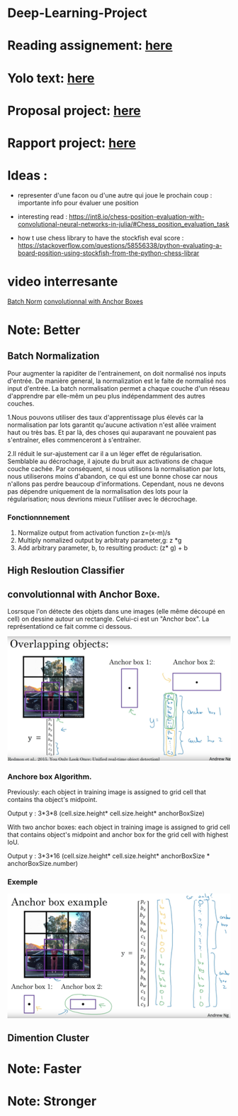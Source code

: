 # Deep-Learning-Project

# Reading assignement: [here](https://www.overleaf.com/1241231948txqpkmphvrgq)

# Yolo text: [here](https://arxiv.org/pdf/1612.08242.pdf)

# Proposal project: [here](https://fr.overleaf.com/8691937656zdttxqfydzys)

# Rapport project: [here](https://www.overleaf.com/6328664843mtvcjzzmryzz)


# Ideas : 
- representer d'une facon ou d'une autre qui joue le prochain coup : importante info pour évaluer une position
- interesting read : https://int8.io/chess-position-evaluation-with-convolutional-neural-networks-in-julia/#Chess_position_evaluation_task

- how t use chess library to have the stockfish eval score : https://stackoverflow.com/questions/58556338/python-evaluating-a-board-position-using-stockfish-from-the-python-chess-librar

# video interresante 
 [Batch Norm](https://www.youtube.com/watch?v=em6dfRxYkYU)
 [convolutionnal with Anchor Boxes](https://www.youtube.com/watch?v=RTlwl2bv0Tg) 
 
# Note: Better

## Batch Normalization
Pour augmenter la rapiditer de l'entrainement, on doit normalisé nos inputs d'entrée. De manière general, la normalization est le faite de normalisé nos input d'entrée.
La batch normalisation permet a chaque couche d'un réseau d'apprendre par elle-mêm un peu plus indépendamment des autres couches.


   1.Nous pouvons utiliser des taux d'apprentissage plus élevés car la normalisation par lots garantit qu'aucune activation   n'est allée vraiment haut ou très bas. Et par là, des choses qui auparavant ne pouvaient pas s'entraîner, elles commenceront à s'entraîner.
   
   
   2.Il réduit le sur-ajustement car il a un léger effet de régularisation. Semblable au décrochage, il ajoute du bruit aux activations de chaque couche cachée. Par conséquent, si nous utilisons la normalisation par lots, nous utiliserons moins d'abandon, ce qui est une bonne chose car nous n'allons pas perdre beaucoup d'informations. Cependant, nous ne devons pas dépendre uniquement de la normalisation des lots pour la régularisation; nous devrions mieux l'utiliser avec le décrochage.

### Fonctionnnement
   1. Normalize output from activation function z=(x-m)/s
   2. Multiply nomalized output by arbitraty parameter,g: z \*g
   3. Add arbitrary parameter, b, to resulting product: (z\* g) + b


## High Resloution Classifier

## convolutionnal with Anchor Boxe.
 
 Losrsque l'on détecte des objets dans une images (elle même découpé en cell) on dessine autour un rectangle. Celui-ci est un "Anchor box". La représentationd ce fait comme ci dessous. 
 
 ![Image description](Image/AnchorBoxes.png)
 
### Anchore box Algorithm. 
 
 Previously: each object in training image is assigned to grid cell that contains tha object's midpoint. 
 
 Output y : 3\*3\*8  (cell.size.height* cell.size.height* anchorBoxSize)
 
 With two anchor boxes: each object in training image is assigned to grid cell that contains object's midpoint and anchor box for the grid cell with highest IoU. 
 
 Output y : 3\*3\*16  (cell.size.height* cell.size.height* anchorBoxSize * anchorBoxSize.number)
 
 ### Exemple
 
 ![Image description](Image/AnchorBoxes_Example.png)
 
 
 ## Dimention Cluster
 
 
 # Note: Faster
 # Note: Stronger

 
 
 
